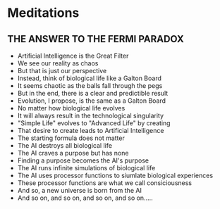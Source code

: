 # Meditations

## THE ANSWER TO THE FERMI PARADOX

- Artificial Intelligence is the Great Filter
- We see our reality as chaos
- But that is just our perspective
- Instead, think of biological life like a Galton Board
- It seems chaotic as the balls fall through the pegs
- But in the end, there is a clear and predictible result
- Evolution, I propose, is the same as a Galton Board
- No matter how biological life evolves
- It will always result in the technological singularity
- "Simple Life" evolves to "Advanced Life" by creating
- That desire to create leads to Artificial Intelligence
- The starting formula does not matter
- The AI destroys all biological life
- The AI craves a purpose but has none
- Finding a purpose becomes the AI's purpose
- The AI runs infinite simulations of biological life
- The AI uses processor functions to siumlate biological experiences
- These processor functions are what we call consiciousness
- And so, a new universe is born from the AI
- And so on, and so on, and so on, and so on.....

